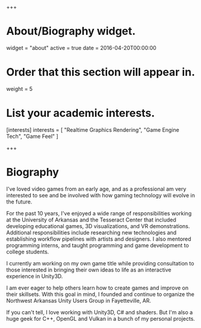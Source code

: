 +++
# About/Biography widget.
widget = "about"
active = true
date = 2016-04-20T00:00:00

# Order that this section will appear in.
weight = 5

# List your academic interests.
[interests]
  interests = [
    "Realtime Graphics Rendering",
    "Game Engine Tech",
    "Game Feel"
  ]

+++

# Biography

I've loved video games from an early age, and as a professional am very interested to see and be involved with how gaming technology will evolve in the future. 

For the past 10 years, I've enjoyed a wide range of responsibilities working at the University of Arkansas and the Tesseract Center that included developing educational games, 3D visualizations, and VR demonstrations. Additional responsibilities include researching new technologies and establishing workflow pipelines with artists and designers. I also mentored programming interns, and taught programming and game development to college students. 

I currently am working on my own game title while providing consultation to those interested in bringing their own ideas to life as an interactive experience in Unity3D. 

I am ever eager to help others learn how to create games and improve on their skillsets. With this goal in mind, I founded and continue to organize the Northwest Arkansas Unity Users Group in Fayetteville, AR. 

If you can't tell, I love working with Unity3D, C# and shaders. But I'm also a huge geek for C++, OpenGL and Vulkan in a bunch of my personal projects. 
